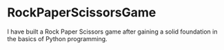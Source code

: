 # RockPaperScissorsGame
I have built a Rock Paper Scissors game after gaining a solid foundation in the basics of Python programming.
